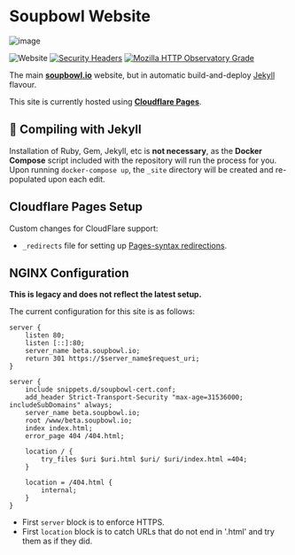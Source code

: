 # Soupbowl Website

![image][h]

![Website](https://img.shields.io/website?down_message=offline&up_message=online&url=https%3A%2F%2Fsoupbowl.io)
[![Security Headers](https://img.shields.io/security-headers?url=https%3A%2F%2Fsoupbowl.io)](https://securityheaders.com/)
[![Mozilla HTTP Observatory Grade](https://img.shields.io/mozilla-observatory/grade-score/soupbowl.io?publish)](https://observatory.mozilla.org/analyze/soupbowl.io)

The main **[soupbowl.io][s]** website, but in automatic build-and-deploy [Jekyll][j] flavour.

This site is currently hosted using **[Cloudflare Pages][c]**.

## 🧪 Compiling with Jekyll

Installation of Ruby, Gem, Jekyll, etc is **not necessary**, as the **Docker Compose** script included with the repository will run the process for you. Upon running `docker-compose up`, the `_site` directory will be created and re-populated upon each edit.

## Cloudflare Pages Setup

Custom changes for CloudFlare support:

* `_redirects` file for setting up [Pages-syntax redirections][cr].

## NGINX Configuration

**This is legacy and does not reflect the latest setup.**

The current configuration for this site is as follows:

```
server {
	listen 80;
	listen [::]:80;
	server_name beta.soupbowl.io;
	return 301 https://$server_name$request_uri;
}

server {
	include snippets.d/soupbowl-cert.conf;
	add_header Strict-Transport-Security "max-age=31536000; includeSubDomains" always;
	server_name beta.soupbowl.io;
	root /www/beta.soupbowl.io;
	index index.html;
	error_page 404 /404.html;

	location / {
		try_files $uri $uri.html $uri/ $uri/index.html =404;
	}

	location = /404.html {
		internal;
	}
}
```

* First `server` block is to enforce HTTPS.
* First `location` block is to catch URLs that do not end in '.html' and try them as if they did.

[h]:  https://user-images.githubusercontent.com/11209477/147856239-c7eb65c9-ba89-44fa-bf32-1e68568dc48b.png
[s]:  https://www.soupbowl.io
[c]:  https://developers.cloudflare.com/pages
[cr]: https://developers.cloudflare.com/pages/platform/redirects
[j]:  https://jekyllrb.com/
